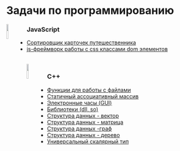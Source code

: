 # Задачи по программированию

<img src="https://avatars.yandex.net/get-bunker/7dab1734c4d1632185bd09b2d8e6b66e8cafb732/normal/7dab17.png" width="10%" height="10%" align="left" alt="">
<h3>JavaScript</h3>
<ul>
<li><a href="#">Сортировщик карточек путешественника</a></li>
<li><a href="#">js-фреймворк работы с css классами dom элементов</a></li>
</ul>

<br>

<img src="https://upload.wikimedia.org/wikipedia/ru/8/8a/Stankin.gif" width="10%" height="10%" align="left" alt="">
<h3>C++</h3>
<ul>
<li><a href="https://github.com/splincode/codework/tree/master/cpp/fso">Функции для работы с файлами</a></li>
<li><a href="https://github.com/splincode/codework/tree/master/cpp/associative">Статичный ассоциативный массив</a></li>
<li><a href="https://github.com/splincode/codework/tree/master/cpp/gui">Электронные часы (GUI)</a></li>
<li><a href="https://github.com/splincode/codework/tree/master/cpp/dll">Библиотеки (dll, so)</a></li>
<li><a href="https://github.com/splincode/codework/tree/master/cpp/vector">Структура данных - вектор</a></li>
<li><a href="https://github.com/splincode/codework/tree/master/cpp/matrix">Структура данных - матрица</a></li>
<li><a href="https://github.com/splincode/codework/tree/master/cpp/graph">Структура данных -граф</a></li>
<li><a href="https://github.com/splincode/codework/tree/master/cpp/tree">Структура данных - дерево</a></li>
<li><a href="https://github.com/splincode/codework/tree/master/cpp/var">Универсальный скалярный тип</a></li>
</ul>